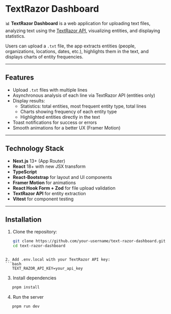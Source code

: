# TextRazor Dashboard

📊 **TextRazor Dashboard** is a web application for uploading text files, analyzing text using the [TextRazor API](https://www.textrazor.com/), visualizing entities, and displaying statistics.  

Users can upload a `.txt` file, the app extracts entities (people, organizations, locations, dates, etc.), highlights them in the text, and displays charts of entity frequencies.

---

## Features

- Upload `.txt` files with multiple lines
- Asynchronous analysis of each line via TextRazor API (entities only)
- Display results:
  - Statistics: total entities, most frequent entity type, total lines
  - Charts showing frequency of each entity type
  - Highlighted entities directly in the text
- Toast notifications for success or errors
- Smooth animations for a better UX (Framer Motion)

---

## Technology Stack

- **Next.js** 13+ (App Router)
- **React** 18+ with new JSX transform
- **TypeScript**
- **React-Bootstrap** for layout and UI components
- **Framer Motion** for animations
- **React Hook Form + Zod** for file upload validation
- **TextRazor API** for entity extraction
- **Vitest** for component testing

---

## Installation

1. Clone the repository:
   ```bash
   git clone https://github.com/your-username/text-razor-dashboard.git
   cd text-razor-dashboard
```

2. Add .env.local with your TextRazor API key:
```bash
   TEXT_RAZOR_API_KEY=your_api_key
```

3. Install dependencies
```bash
   pnpm install
```

4. Run the server
```bash
   pnpm run dev
```
